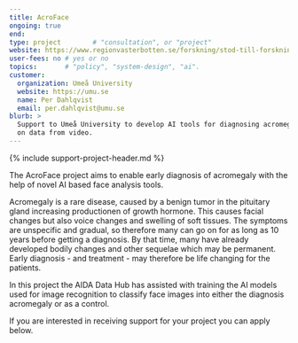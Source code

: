 ```yaml
---
title: AcroFace
ongoing: true
end:
type: project        # "consultation", or "project"
website: https://www.regionvasterbotten.se/forskning/stod-till-forskning/stod-for-ai-och-machine-learning/vill-diagnostisera-akromegali-med-hjalp-av-ai
user-fees: no # yes or no
topics:       # "policy", "system-design", "ai".
customer:
  organization: Umeå University
  website: https://umu.se
  name: Per Dahlqvist
  email: per.dahlqvist@umu.se
blurb: >
  Support to Umeå University to develop AI tools for diagnosing acromegaly based
  on data from video.
---
```


{% include support-project-header.md %}

The AcroFace project aims to enable early diagnosis of acromegaly with the help of novel AI based face analysis tools.

Acromegaly is a rare disease, caused by a benign tumor in the pituitary gland increasing productionen of growth hormone. This causes facial changes but also voice changes and swelling of soft tissues. The symptoms are unspecific and gradual, so therefore many can go on for as long as 10 years before getting a diagnosis. By that time, many have already developed bodily changes and other sequelae which may be permanent. Early diagnosis - and treatment - may therefore be life changing for the patients.

In this project the AIDA Data Hub has assisted with training the AI models used for image recognition to classify face images into either the diagnosis acromegaly or as a control.

If you are interested in receiving support for your project you can apply below.